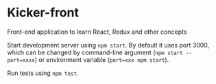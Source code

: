 # Kicker-front

Front-end application to learn React, Redux and other concepts

Start development server using `npm start`. By default it uses port 3000, which can be changed by command-line argument (`npm start -- port=xxxx`) or environment variable (`port=xxx npm start`).

Run tests using `npm test`.